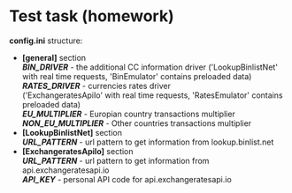 # Test task (homework)

**config.ini** structure: <br>
- **[general]** section <br>
_**BIN_DRIVER**_ - the additional CC information driver ('LookupBinlistNet' with real time requests, 'BinEmulator' contains preloaded data)<br>
_**RATES_DRIVER**_ - currencies rates driver  
('ExchangeratesApiIo' with real time requests, 'RatesEmulator' contains preloaded data)<br>
_**EU_MULTIPLIER**_ - Europian country transactions multiplier <br>
_**NON_EU_MULTIPLIER**_ - Other countries transactions multiplier <br>
- **[LookupBinlistNet]** section <br>
_**URL_PATTERN**_ - url pattern to get information from lookup.binlist.net<br>
- **[ExchangeratesApiIo]** section <br>
  _**URL_PATTERN**_ - url pattern to get information from api.exchangeratesapi.io<br>
  _**API_KEY**_ - personal API code for api.exchangeratesapi.io 
